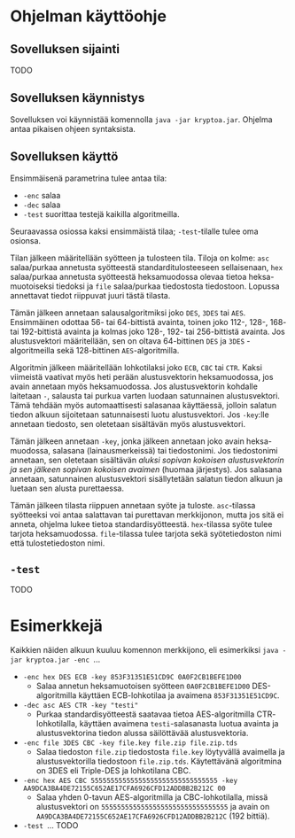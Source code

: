 # Ohjelman käyttöohje

## Sovelluksen sijainti
TODO

## Sovelluksen käynnistys
Sovelluksen voi käynnistää komennolla `java -jar kryptoa.jar`. Ohjelma
antaa pikaisen ohjeen syntaksista.

## Sovelluksen käyttö
Ensimmäisenä parametrina tulee antaa tila:
* `-enc` salaa
* `-dec` salaa
* `-test` suorittaa testejä kaikilla algoritmeilla.

Seuraavassa osiossa kaksi ensimmäistä tilaa; `-test`-tilalle tulee oma
osionsa.

Tilan jälkeen määritellään syötteen ja tulosteen tila. Tiloja on kolme:
`asc` salaa/purkaa annetusta syötteestä standarditulosteeseen sellaisenaan,
`hex` salaa/purkaa annetusta syötteestä heksamuodossa olevaa tietoa heksa-
muotoiseksi tiedoksi ja `file` salaa/purkaa tiedostosta tiedostoon. Lopussa
annettavat tiedot riippuvat juuri tästä tilasta.

Tämän jälkeen annetaan salausalgoritmiksi joko `DES`, `3DES` tai `AES`.
Ensimmäinen odottaa 56- tai 64-bittistä avainta, toinen joko 112-, 128-,
168- tai 192-bittistä avainta ja kolmas joko 128-, 192- tai 256-bittistä
avainta. Jos alustusvektori määritellään, sen on oltava 64-bittinen
`DES` ja `3DES` -algoritmeilla sekä 128-bittinen `AES`-algoritmilla.

Algoritmin jälkeen määritellään lohkotilaksi joko `ECB`, `CBC` tai `CTR`.
Kaksi viimeistä vaativat myös heti perään alustusvektorin heksamuodossa,
jos avain annetaan myös heksamuodossa. Jos alustusvektorin kohdalle laitetaan 
`-`, salausta tai purkua varten luodaan satunnainen alustusvektori. Tämä
tehdään myös automaattisesti salasanaa käyttäessä, jolloin salatun
tiedon alkuun sijoitetaan satunnaisesti luotu alustusvektori.
Jos `-key`:lle annetaan tiedosto, sen oletetaan sisältävän myös
alustusvektori.

Tämän jälkeen annetaan `-key`, jonka jälkeen annetaan joko avain heksa-
muodossa, salasana (lainausmerkeissä) tai tiedostonimi. Jos tiedostonimi 
annetaan, sen oletetaan sisältävän _aluksi sopivan kokoisen alustusvektorin_
_ja sen jälkeen sopivan kokoisen avaimen_ (huomaa järjestys). Jos salasana 
annetaan, satunnainen alustusvektori sisällytetään salatun tiedon alkuun
ja luetaan sen alusta purettaessa.

Tämän jälkeen tilasta riippuen annetaan syöte ja tuloste. `asc`-tilassa
syötteeksi voi antaa salattavan tai purettavan merkkijonon, mutta jos sitä
ei anneta, ohjelma lukee tietoa standardisyötteestä. `hex`-tilassa syöte
tulee tarjota heksamuodossa. `file`-tilassa tulee tarjota sekä syötetiedoston
nimi että tulostetiedoston nimi.

## `-test`
TODO

# Esimerkkejä
Kaikkien näiden alkuun kuuluu komennon merkkijono, eli esimerkiksi
`java -jar kryptoa.jar -enc `...

* `-enc hex DES ECB -key 853F31351E51CD9C 0A0F2CB1BEFE1D00`
  * Salaa annetun heksamuotoisen syötteen `0A0F2CB1BEFE1D00` DES-algoritmilla
    käyttäen ECB-lohkotilaa ja avaimena `853F31351E51CD9C`.
* `-dec asc AES CTR -key "testi"`
  * Purkaa standardisyötteestä saatavaa tietoa AES-algoritmilla CTR-
    lohkotilalla, käyttäen avaimena `testi`-salasanasta luotua avainta
    ja alustusvektorina tiedon alussa säilöttävää alustusvektoria.
* `-enc file 3DES CBC -key file.key file.zip file.zip.tds`
  * Salaa tiedoston `file.zip` tiedostosta `file.key` löytyvällä
    avaimella ja alustusvektorilla tiedostoon `file.zip.tds`. Käytettävänä
    algoritmina on 3DES eli Triple-DES ja lohkotilana CBC.
* `-enc hex AES CBC 55555555555555555555555555555555
   -key AA9DCA3BA4DE72155C652AE17CFA6926CFD12ADDBB2B212C 00`
  * Salaa yhden 0-tavun AES-algoritmilla ja CBC-lohkotilalla, missä
    alustusvektori on `55555555555555555555555555555555` ja avain on
    `AA9DCA3BA4DE72155C652AE17CFA6926CFD12ADDBB2B212C` (192 bittiä).
* `-test `... TODO
